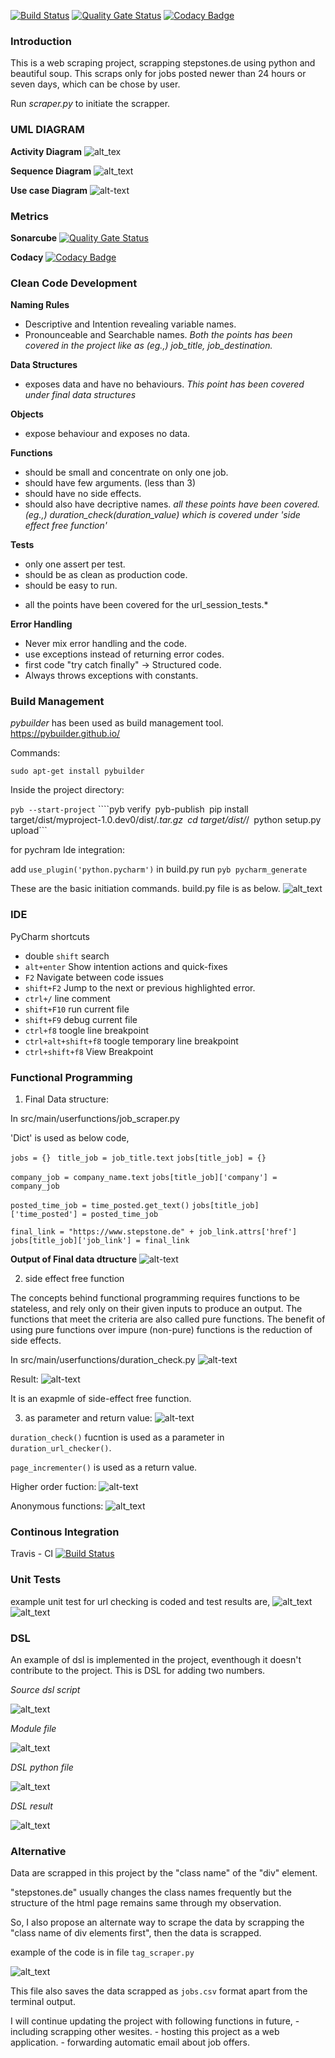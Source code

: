 [![Build Status](https://travis-ci.org/iramshiv/ase_scraper.svg?branch=master)](https://travis-ci.org/iramshiv/ase_scraper)
[![Quality Gate Status](https://sonarcloud.io/api/project_badges/measure?project=iramshiv_ase_scraper&metric=alert_status)](https://sonarcloud.io/dashboard?id=iramshiv_ase_scraper)
[![Codacy Badge](https://api.codacy.com/project/badge/Grade/f83a1ffaa6964bfaa4d52be6cf2e1245)](https://www.codacy.com/manual/iramshiv/ase_scraper?utm_source=github.com&amp;utm_medium=referral&amp;utm_content=iramshiv/ase_scraper&amp;utm_campaign=Badge_Grade)

### Introduction
This is a web scraping project, scrapping stepstones.de using python and beautiful soup. This scraps only for jobs posted newer than 24 hours or seven days, which can be chose by user.

Run *scraper.py* to initiate the scrapper.

### UML DIAGRAM

**Activity Diagram**
![alt_tex](https://github.com/iramshiv/ase_scraping/blob/master/activity.jpg)

**Sequence Diagram**
![alt_text](https://github.com/iramshiv/ase_scraping/blob/master/Sequence.jpg)

**Use case Diagram**
![alt-text](https://github.com/iramshiv/ase_scraper/blob/master/usecase.jpg)

### Metrics
**Sonarcube**
[![Quality Gate Status](https://sonarcloud.io/api/project_badges/measure?project=iramshiv_ase_scraper&metric=alert_status)](https://sonarcloud.io/dashboard?id=iramshiv_ase_scraper)

**Codacy**
[![Codacy Badge](https://api.codacy.com/project/badge/Grade/f83a1ffaa6964bfaa4d52be6cf2e1245)](https://www.codacy.com/manual/iramshiv/ase_scraper?utm_source=github.com&amp;utm_medium=referral&amp;utm_content=iramshiv/ase_scraper&amp;utm_campaign=Badge_Grade)

### Clean Code Development

**Naming Rules**
- Descriptive and Intention revealing variable names. 
- Pronounceable and Searchable names.
*Both the points has been covered in the project like as (eg.,) job_title, job_destination.*

**Data Structures**
- exposes data and have no behaviours.
*This point has been covered under final data structures*

**Objects**
- expose behaviour and exposes no data.

**Functions**
- should be small and concentrate on only one job.
- should have few arguments. (less than 3)
- should have no side effects.
- should also have decriptive names.
*all these points have been covered. (eg.,) duration_check(duration_value) which is covered under 'side effect free function'*

**Tests**
- only one assert per test.
- should be as clean as production code.
- should be easy to run.
* all the points have been covered for the url_session_tests.*

**Error Handling**
- Never mix error handling and the code.
- use exceptions instead of returning error codes.
- first code "try catch finally" -> Structured code.
- Always throws exceptions with constants.

### Build Management
*pybuilder* has been used as build management tool. <https://pybuilder.github.io/>

Commands:

```sudo apt-get install pybuilder```

Inside the project directory:

```pyb --start-project```
````pyb verify```
```pyb-publish```
```pip install target/dist/myproject-1.0.dev0/dist/*.tar.gz```
```cd target/dist/*/```
```python setup.py upload```

for pychram Ide integration: 

add ```use_plugin('python.pycharm')``` in build.py
run ```pyb pycharm_generate```

These are the basic initiation commands.
build.py file is as below.
![alt_text](https://github.com/iramshiv/ase_scraper/blob/master/images/pybuilder.jpg)

### IDE
PyCharm shortcuts

- double ```shift``` search
- ```alt+enter``` Show intention actions and quick-fixes
- ```F2``` Navigate between code issues
- ```shift+F2``` Jump to the next or previous highlighted error.
- ```ctrl+/``` line comment
- ```shift+F10``` run current file
- ```shift+F9``` debug current file
- ```ctrl+f8``` toogle line breakpoint
- ```ctrl+alt+shift+f8``` toogle temporary line breakpoint
- ```ctrl+shift+f8``` View Breakpoint

### Functional Programming

1. Final Data structure:

In src/main/userfunctions/job_scraper.py

'Dict' is used as below code,

```jobs = {} ```
```title_job = job_title.text```
```jobs[title_job] = {}```
    
 ```company_job = company_name.text```
 ```jobs[title_job]['company'] = company_job```
    
```posted_time_job = time_posted.get_text()```
```jobs[title_job]['time_posted'] = posted_time_job```
   
```final_link = "https://www.stepstone.de" + job_link.attrs['href']```
```jobs[title_job]['job_link'] = final_link```

**Output of Final data dtructure**
![alt-text](https://github.com/iramshiv/ase_scraping/blob/master/finalDS.jpg)

2. side effect free function

The concepts behind functional programming requires functions to be stateless, and rely only on their given inputs to produce an output. The functions that meet the criteria are also called pure functions. The benefit of using pure functions over impure (non-pure) functions is the reduction of side effects.

In src/main/userfunctions/duration_check.py
![alt-text](https://github.com/iramshiv/ase_scraping/blob/master/freefunction.jpg)

Result:
![alt-text](https://github.com/iramshiv/ase_scraping/blob/master/resultfreefunction.jpg)

It is an exapmle of side-effect free function.

3. as parameter and return value:
![alt-text](https://github.com/iramshiv/ase_scraper/blob/master/images/funParVal.jpg)

```duration_check()``` fucntion is used as a parameter in ```duration_url_checker()```.

```page_incrementer()``` is used as a return value.

Higher order fuction:
![alt-text](https://github.com/iramshiv/ase_scraper/blob/master/images/higher.jpg)

Anonymous functions:
![alt_text](https://github.com/iramshiv/ase_scraper/blob/master/images/anonymous.jpg)

### Continous Integration
Travis - CI
[![Build Status](https://travis-ci.org/iramshiv/ase_scraper.svg?branch=master)](https://travis-ci.org/iramshiv/ase_scraper)

### Unit Tests

example unit test for url checking is coded and test results are,
![alt_text](https://github.com/iramshiv/ase_scraper/blob/master/images/utest.jpg)
![alt_text](https://github.com/iramshiv/ase_scraper/blob/master/images/testresult.jpg)

### DSL

An example of dsl is implemented in the project, eventhough it doesn't contribute to the project.
This is DSL for adding two numbers.

*Source dsl script*

![alt_text](https://github.com/iramshiv/ase_scraper/blob/master/images/srcdsl.jpg)

*Module file*

![alt_text](https://github.com/iramshiv/ase_scraper/blob/master/images/moduledsl.jpg)

*DSL python file*

![alt_text](https://github.com/iramshiv/ase_scraper/blob/master/images/dslpy.jpg)

*DSL result*

![alt_text](https://github.com/iramshiv/ase_scraper/blob/master/images/resultdsl.jpg)

### Alternative

Data are scrapped in this project by the "class name" of the "div" element. 

"stepstones.de" usually changes the class names frequently but the structure of the html page remains same through my observation. 

So, I also propose an alternate way to scrape the data by scrapping the "class name of div elements first", then the data is scrapped.

example of the code is in file ```tag_scraper.py```

![alt_text](https://github.com/iramshiv/ase_scraper/blob/master/images/altscrape.jpg)

This file also saves the data scrapped as ```jobs.csv``` format apart from the terminal output.

I will continue updating the project with following functions in future,
    - including scrapping other wesites.
    - hosting this project as a web application.
    - forwarding automatic email about job offers.
    

